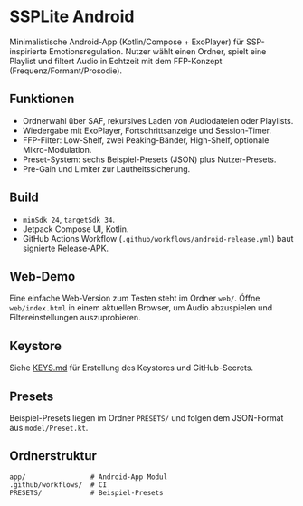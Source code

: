 # SSPLite Android

Minimalistische Android-App (Kotlin/Compose + ExoPlayer) für SSP-inspirierte Emotionsregulation. Nutzer wählt einen Ordner, spielt eine Playlist und filtert Audio in Echtzeit mit dem FFP-Konzept (Frequenz/Formant/Prosodie).

## Funktionen
- Ordnerwahl über SAF, rekursives Laden von Audiodateien oder Playlists.
- Wiedergabe mit ExoPlayer, Fortschrittsanzeige und Session-Timer.
- FFP-Filter: Low-Shelf, zwei Peaking-Bänder, High-Shelf, optionale Mikro-Modulation.
- Preset-System: sechs Beispiel-Presets (JSON) plus Nutzer-Presets.
- Pre-Gain und Limiter zur Lautheitssicherung.

## Build
- `minSdk 24`, `targetSdk 34`.
- Jetpack Compose UI, Kotlin.
- GitHub Actions Workflow (`.github/workflows/android-release.yml`) baut signierte Release-APK.

## Web-Demo
Eine einfache Web-Version zum Testen steht im Ordner `web/`. Öffne `web/index.html` in einem aktuellen Browser, um Audio abzuspielen und Filtereinstellungen auszuprobieren.
## Keystore
Siehe [KEYS.md](KEYS.md) für Erstellung des Keystores und GitHub-Secrets.

## Presets
Beispiel-Presets liegen im Ordner `PRESETS/` und folgen dem JSON-Format aus `model/Preset.kt`.

## Ordnerstruktur
```
app/                # Android-App Modul
.github/workflows/  # CI
PRESETS/            # Beispiel-Presets
```
